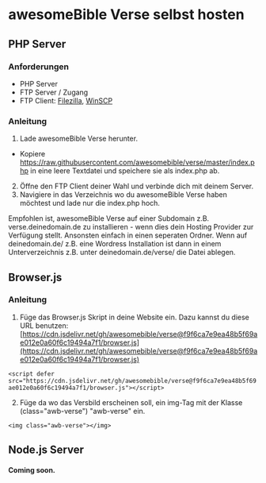 # awesomeBible Verse selbst hosten

## PHP Server 

### Anforderungen
- PHP Server
- FTP Server / Zugang
- FTP Client: [Filezilla](https://filezilla-project.org/), [WinSCP](https://winscp.net/eng/docs/lang:de)

### Anleitung
1. Lade awesomeBible Verse herunter.
  - Kopiere https://raw.githubusercontent.com/awesomebible/verse/master/index.php in eine leere Textdatei und speichere sie als index.php ab.
2. Öffne den FTP Client deiner Wahl und verbinde dich mit deinem Server.
3. Navigiere in das Verzeichnis wo du awesomeBible Verse haben möchtest und lade nur die index.php hoch.

Empfohlen ist, awesomeBible Verse auf einer Subdomain z.B. verse.deinedomain.de zu installieren - wenn dies dein Hosting Provider zur Verfügung stellt.
Ansonsten einfach in einen seperaten Ordner. Wenn auf deinedomain.de/ z.B. eine Wordress Installation ist dann in einem Unterverzeichnis z.B. unter deinedomain.de/verse/ die Datei ablegen.

## Browser.js
### Anleitung
1. Füge das Browser.js Skript in deine Website ein. Dazu kannst du diese URL benutzen: [https://cdn.jsdelivr.net/gh/awesomebible/verse@f9f6ca7e9ea48b5f69ae012e0a60f6c19494a7f1/browser.js](https://cdn.jsdelivr.net/gh/awesomebible/verse@f9f6ca7e9ea48b5f69ae012e0a60f6c19494a7f1/browser.js)

`<script defer src="https://cdn.jsdelivr.net/gh/awesomebible/verse@f9f6ca7e9ea48b5f69ae012e0a60f6c19494a7f1/browser.js"></script>`

2. Füge da wo das Versbild erscheinen soll, ein img-Tag mit der Klasse (class="awb-verse") "awb-verse" ein.

`<img class="awb-verse"></img>`

## Node.js Server
#### Coming soon.
